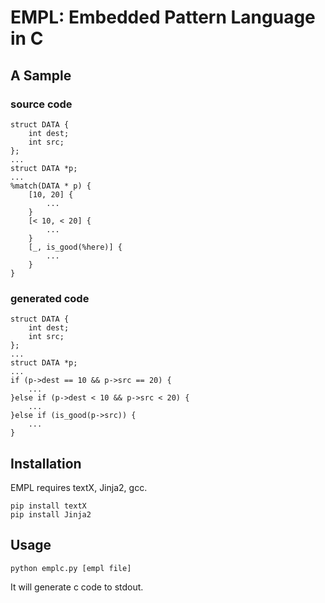 # EMPL: Embedded Pattern Language in C

## A Sample

### source code
```
struct DATA {
    int dest;
    int src;
};
...
struct DATA *p;
...
%match(DATA * p) {
    [10, 20] {
        ...
    }
    [< 10, < 20] {
        ...
    }
    [_, is_good(%here)] {
        ...
    }
}
```

### generated code

```
struct DATA {
    int dest;
    int src;
};
...
struct DATA *p;
...
if (p->dest == 10 && p->src == 20) {
    ...
}else if (p->dest < 10 && p->src < 20) {
    ...
}else if (is_good(p->src)) {
    ...
}
```

## Installation

EMPL requires textX, Jinja2, gcc.

```
pip install textX
pip install Jinja2
```

## Usage

```
python emplc.py [empl file]
```

It will generate c code to stdout.


